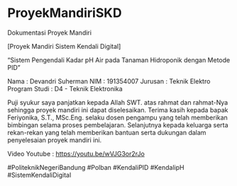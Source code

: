 # ProyekMandiriSKD
Dokumentasi Proyek Mandiri 

[Proyek Mandiri Sistem Kendali Digital]

“Sistem Pengendali Kadar pH Air pada Tanaman Hidroponik dengan Metode PID”

Nama : Devandri Suherman
NIM : 191354007
Jurusan : Teknik Elektro
Program Studi : D4 - Teknik Elektronika

Puji syukur saya panjatkan kepada Allah SWT. atas rahmat dan rahmat-Nya sehingga proyek mandiri ini dapat diselesaikan. Terima kasih kepada bapak Feriyonika, S.T., MSc.Eng. selaku dosen pengampu yang telah memberikan bimbingan selama proses pembelajaran. Selanjutnya kepada keluarga serta rekan-rekan yang telah memberikan bantuan serta dukungan dalam penyelesaian proyek mandiri ini.

Video Youtube : https://youtu.be/wVJG3or2rJo

#PoliteknikNegeriBandung #Polban #KendaliPID #KendalipH #SistemKendaliDigital
